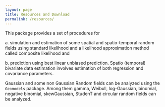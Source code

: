 ```yaml
---
layout: page
title: Resources and Download
permalink: /resources/
---
```

<figure class="ampstart-image-with-heading  m0 relative mb4">
<amp-img src="{{ site.baseurl }}assets/images/about.jpg" width="600" height="400" layout="responsive" alt="" class="mb3"></amp-img>
<figcaption class="absolute right-0 bottom-0 left-0">
</figcaption>
</figure>

This package provides a set of procedures for 

a. simulation and estimation of some spatial and spatio-temporal random fields using standard likelihood and a likelihood approximation method called composite likelihood and 

b. prediction using best linear unbiased prediction.  Spatio (temporal) bivariate data estimation involves estimation of both regression and covariance parameters. 

Gaussian and some non Gaussian Random fields can be analyzed using the `Geomodels` package. Among them gamma, Weibull, log-Gaussian, binomial, negative binomial, skewGaussian, StudenT and circular random fields can be analyzed.
